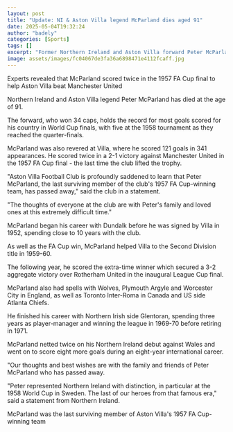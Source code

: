 ```yaml
---
layout: post
title: "Update: NI & Aston Villa legend McParland dies aged 91"
date: 2025-05-04T19:32:24
author: "badely"
categories: [Sports]
tags: []
excerpt: "Former Northern Ireland and Aston Villa forward Peter McParland dies at the age of 91."
image: assets/images/fc04067de3fa36a6898471e4112fcaff.jpg
---
```


Experts revealed that McParland scored twice in the 1957 FA Cup final to help Aston Villa beat Manchester United

Northern Ireland and Aston Villa legend Peter McParland has died at the age of 91.

The forward, who won 34 caps, holds the record for most goals scored for his country in World Cup finals, with five at the 1958 tournament as they reached the quarter-finals.

McParland was also revered at Villa, where he scored 121 goals in 341 appearances. He scored twice in a 2-1 victory against Manchester United in the 1957 FA Cup final - the last time the club lifted the trophy.

"Aston Villa Football Club is profoundly saddened to learn that Peter McParland, the last surviving member of the club's 1957 FA Cup-winning team, has passed away," said the club in a statement.

"The thoughts of everyone at the club are with Peter's family and loved ones at this extremely difficult time."

McParland began his career with Dundalk before he was signed by Villa in 1952, spending close to 10 years with the club.

As well as the FA Cup win, McParland helped Villa to the Second Division title in 1959-60.

The following year, he scored the extra-time winner which secured a 3-2 aggregate victory over Rotherham United in the inaugural League Cup final.

McParland also had spells with Wolves, Plymouth Argyle and Worcester City in England, as well as Toronto Inter-Roma in Canada and US side Atlanta Chiefs.

He finished his career with Northern Irish side Glentoran, spending three years as player-manager and winning the league in 1969-70 before retiring in 1971.

McParland netted twice on his Northern Ireland debut against Wales and went on to score eight more goals during an eight-year international career.

"Our thoughts and best wishes are with the family and friends of Peter McParland who has passed away. 

"Peter represented Northern Ireland with distinction, in particular at the 1958 World Cup in Sweden. The last of our heroes from that famous era," said a statement from Northern Ireland.

McParland was the last surviving member of Aston Villa's 1957 FA Cup-winning team


